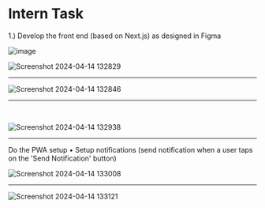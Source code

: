 # Intern Task
 1.) Develop the front end (based on Next.js) as designed in Figma

 ![image](https://github.com/Vikas-Yadav-79/Intern-Task/assets/121033913/a8b3dea8-f6dd-4ded-af48-6ec6550407a5)


![Screenshot 2024-04-14 132829](https://github.com/Vikas-Yadav-79/Intern-Task/assets/121033913/2db1f1fa-c95b-4298-b22b-f64e7fc57339)

<hr/>

![Screenshot 2024-04-14 132846](https://github.com/Vikas-Yadav-79/Intern-Task/assets/121033913/f195afdd-fbe8-407e-a8ee-25ed13fc3c7a)

<hr/>

<br/>

![Screenshot 2024-04-14 132938](https://github.com/Vikas-Yadav-79/Intern-Task/assets/121033913/fdf40927-abd2-4a9c-98c5-f311e7ecbe66)

<hr/>



 Do the PWA setup
• Setup notifications (send notification when a user taps on the 'Send Notification' button)


![Screenshot 2024-04-14 133008](https://github.com/Vikas-Yadav-79/Intern-Task/assets/121033913/cfbb73b7-0a2d-4fc7-b17c-37de8cd17776)

<hr/>

![Screenshot 2024-04-14 133121](https://github.com/Vikas-Yadav-79/Intern-Task/assets/121033913/9153950d-114c-4246-8971-c8565b6e1a2e)
